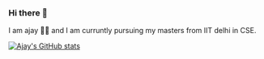 ### Hi there 👋
 I am ajay :raising_hand_man: and I am curruntly pursuing my masters from IIT delhi in CSE.

<!--
**Ajayksoni98/Ajayksoni98** is a ✨ _special_ ✨ repository because its `README.md` (this file) appears on your GitHub profile.

## Connect with Me 🤝🏻

[![Linkedln](Linkedln](https://www.linkedin.com/in/ajay-kumar-soni-184336136/)

Here are some ideas to get you started:

- 🔭 I’m currently working on ...
- 🌱 I’m currently learning ...
- 👯 I’m looking to collaborate on ...
- 🤔 I’m looking for help with ...
- 💬 Ask me about ...
- 📫 How to reach me: ...
- 😄 Pronouns: ...
- ⚡ Fun fact: ...
-->


[![Ajay's GitHub stats](https://github-readme-stats.vercel.app/api?username=Ajayksoni98)](https://github.com/anuraghazra/github-readme-stats)

